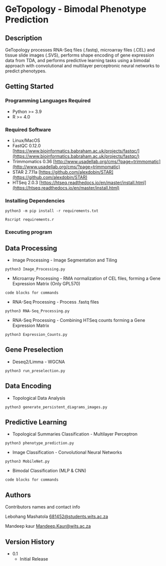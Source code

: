 # GeTopology - Bimodal Phenotype Prediction

## Description

GeTopology processes RNA-Seq files (.fastq), microarray files (.CEL) and tissue slide images (.SVS), performs shape encoding of gene expression data from TDA, and performs predictive learning tasks using a bimodal approach with convolutional and multilayer perceptronic neural networks to predict phenotypes. 

## Getting Started

### Programming Languages Required

* Python >= 3.9 
* R >= 4.0

### Required Software

* Linux/MacOS
* FastQC 0.12.0 [https://www.bioinformatics.babraham.ac.uk/projects/fastqc/](https://www.bioinformatics.babraham.ac.uk/projects/fastqc/)
* Trimmomatics 0.36 [http://www.usadellab.org/cms/?page=trimmomatic](http://www.usadellab.org/cms/?page=trimmomatic)
* STAR 2.7.11a [https://github.com/alexdobin/STAR](https://github.com/alexdobin/STAR)
* HTSeq 2.0.3 [https://htseq.readthedocs.io/en/master/install.html](https://htseq.readthedocs.io/en/master/install.html)

### Installing Dependencies


```
python3 -m pip install -r requirements.txt
```

```
Rscript requirements.r
```

### Executing program
## Data Processing
* Image Processing - Image Segmentation and Tiling
```
python3 Image_Processing.py
```
* Microarray Processing - RMA normalization of CEL files, forming a Gene Expression Matrix (Only GPL570)
```
code blocks for commands
```

* RNA-Seq Processing - Process .fastq files
```
python3 RNA-Seq_Processing.py
```

* RNA-Seq Processing - Combining HTSeq counts forming a Gene Expression Matrix
```
python3 Expression_Counts.py
```
## Gene Preselection

* Deseq2/Limma - WGCNA
```
python3 run_preselection.py
```

## Data Encoding

* Topological Data Analysis
```
python3 generate_persistent_diagrams_images.py
```

## Predictive Learning 

* Topological Summaries Classification - Multilayer Perceptron
```
python3 phenotype_prediction.py
```

* Image Classification - Convolutional Neural Networks
```
python3 MobileNet.py
```

* Bimodal Classification (MLP & CNN)
```
code blocks for commands
```

## Authors

Contributors names and contact info

Lebohang Mashatola  [681452@students.wits.ac.za](681452@students.wits.ac.za)

Mandeep kaur [Mandeep.Kaur@wits.ac.za](Mandeep.Kaur@wits.ac.za)

## Version History

* 0.1
    * Initial Release


